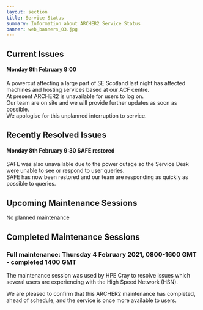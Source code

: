```yaml
---
layout: section
title: Service Status
summary: Information about ARCHER2 Service Status
banner: web_banners_03.jpg
---
```


## Current Issues

#### Monday 8th February 8:00

A powercut affecting a large part of SE Scotland last night has affected machines and hosting services based at our ACF centre. <br>
At present ARCHER2 is unavailable for users to log on. <br>
Our team are on site and we will provide further updates as soon as possible. <br>
We apologise for this unplanned interruption to service.


## Recently Resolved Issues

#### Monday 8th February 9:30  SAFE restored

SAFE was also unavailable due to the power outage so the Service Desk were unable to see or respond to user queries. <br>
SAFE has now been restored and our team are responding as quickly as possible to queries.


## Upcoming Maintenance Sessions

No planned maintenance

## Completed Maintenance Sessions

### Full maintenance: Thursday 4 February 2021, 0800-1600 GMT - completed 1400 GMT

The maintenance session was used by HPE Cray to resolve issues which several users are experiencing with the High Speed Network (HSN).

We are pleased to confirm that this ARCHER2 maintenance has completed, ahead of schedule, and the service is once more available to users.

